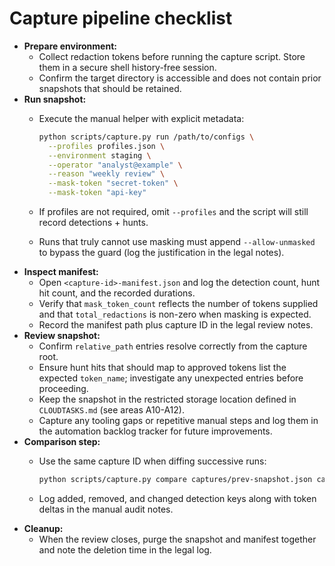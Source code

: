 # Capture pipeline checklist

- **Prepare environment:**
  - Collect redaction tokens before running the capture script. Store them in a
    secure shell history-free session.
  - Confirm the target directory is accessible and does not contain prior
    snapshots that should be retained.
- **Run snapshot:**
  - Execute the manual helper with explicit metadata:

    ```bash
    python scripts/capture.py run /path/to/configs \
      --profiles profiles.json \
      --environment staging \
      --operator "analyst@example" \
      --reason "weekly review" \
      --mask-token "secret-token" \
      --mask-token "api-key"
    ```
  - If profiles are not required, omit `--profiles` and the script will still
    record detections + hunts.
  - Runs that truly cannot use masking must append `--allow-unmasked` to bypass
    the guard (log the justification in the legal notes).
- **Inspect manifest:**
  - Open `<capture-id>-manifest.json` and log the detection count, hunt hit
    count, and the recorded durations.
  - Verify that `mask_token_count` reflects the number of tokens supplied and
    that `total_redactions` is non-zero when masking is expected.
  - Record the manifest path plus capture ID in the legal review notes.
- **Review snapshot:**
  - Confirm `relative_path` entries resolve correctly from the capture root.
  - Ensure hunt hits that should map to approved tokens list the expected
    `token_name`; investigate any unexpected entries before proceeding.
  - Keep the snapshot in the restricted storage location defined in
    `CLOUDTASKS.md` (see areas A10-A12).
  - Capture any tooling gaps or repetitive manual steps and log them in the
    automation backlog tracker for future improvements.
- **Comparison step:**
  - Use the same capture ID when diffing successive runs:

    ```bash
    python scripts/capture.py compare captures/prev-snapshot.json captures/current-snapshot.json
    ```
  - Log added, removed, and changed detection keys along with token deltas in
    the manual audit notes.
- **Cleanup:**
  - When the review closes, purge the snapshot and manifest together and note
    the deletion time in the legal log.
